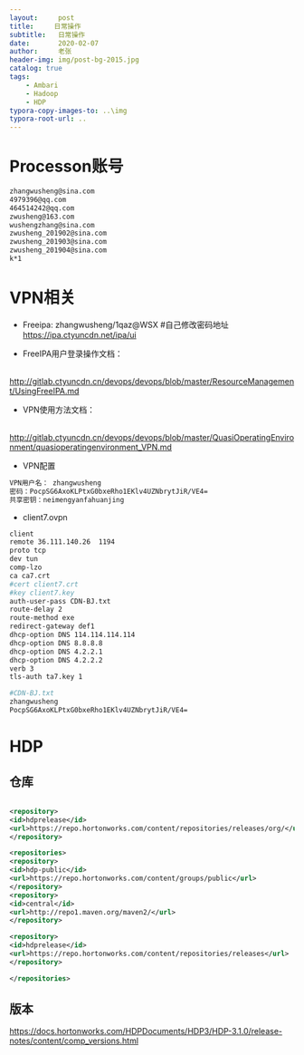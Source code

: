 ```yaml
---
layout:     post
title:     日常操作
subtitle:   日常操作
date:       2020-02-07
author:     老张
header-img: img/post-bg-2015.jpg
catalog: true
tags:
    - Ambari
    - Hadoop
    - HDP
typora-copy-images-to: ..\img
typora-root-url: ..
---
```






# Processon账号

```bash
zhangwusheng@sina.com
4979396@qq.com
464514242@qq.com
zwusheng@163.com
wushengzhang@sina.com
zwusheng_201902@sina.com
zwusheng_201903@sina.com
zwusheng_201904@sina.com
k*1
```

# VPN相关

- Freeipa:
  zhangwusheng/1qaz@WSX
  #自己修改密码地址
  https://ipa.ctyuncdn.net/ipa/ui 

-  FreeIPA用户登录操作文档：

​      http://gitlab.ctyuncdn.cn/devops/devops/blob/master/ResourceManagement/UsingFreeIPA.md

-  VPN使用方法文档： 

​     http://gitlab.ctyuncdn.cn/devops/devops/blob/master/QuasiOperatingEnvironment/quasioperatingenvironment_VPN.md

- VPN配置

```bash
VPN用户名： zhangwusheng  
密码：PocpSG6AxoKLPtxG0bxeRho1EKlv4UZNbrytJiR/VE4= 
共享密钥：neimengyanfahuanjing
```

- client7.ovpn

```bash
client
remote 36.111.140.26  1194
proto tcp
dev tun
comp-lzo
ca ca7.crt
#cert client7.crt
#key client7.key
auth-user-pass CDN-BJ.txt
route-delay 2
route-method exe
redirect-gateway def1
dhcp-option DNS 114.114.114.114
dhcp-option DNS 8.8.8.8
dhcp-option DNS 4.2.2.1
dhcp-option DNS 4.2.2.2
verb 3
tls-auth ta7.key 1

#CDN-BJ.txt
zhangwusheng
PocpSG6AxoKLPtxG0bxeRho1EKlv4UZNbrytJiR/VE4=
```



# HDP

## 仓库

```xml

<repository>
<id>hdprelease</id>
<url>https://repo.hortonworks.com/content/repositories/releases/org/</url>
</repository>

<repositories>
<repository>
<id>hdp-public</id>
<url>https://repo.hortonworks.com/content/groups/public</url>
</repository>
<repository>
<id>central</id>
<url>http://repo1.maven.org/maven2/</url>
</repository>

<repository>
<id>hdprelease</id>
<url>https://repo.hortonworks.com/content/repositories/releases</url>
</repository>

</repositories>

```

## 版本

https://docs.hortonworks.com/HDPDocuments/HDP3/HDP-3.1.0/release-notes/content/comp_versions.html

